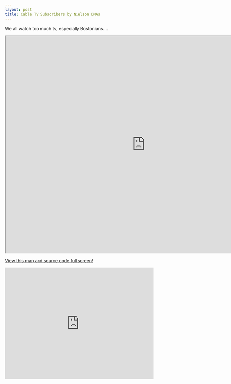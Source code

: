 ```yaml
---
layout: post
title: Cable TV Subscribers by Nielson DMAs
---
```

We all watch too much tv, especially Bostonians....

<iframe src="https://vida.io/gists/76Ppn74wsDD3pPKnm" marginwidth="0" marginheight="0" scrolling="no" width="900" height="700"></iframe>

[View this map and source code full screen!](http://bl.ocks.org/Matthew-Mitchell/2bd320fb9a13fb1f5e0ce031630894c8)

<iframe src="https://giphy.com/embed/3o6MbdbeMP4w6bywDK" width="480" height="360" frameBorder="0" class="giphy-embed" allowFullScreen></iframe><p><a href="https://giphy.com/gifs/season-20-the-simpsons-20x8-3o6MbdbeMP4w6bywDK"></a></p>

